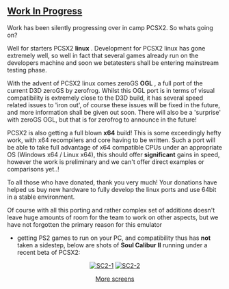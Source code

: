 <div class="single-article">

<div class="item-page clearfix">

## [Work In Progress](/152-work-in-progress.html)

<div style="text-align:center;">

</div>

Work has been silently progressing over in camp PCSX2. So whats going
on?  
  
Well for starters PCSX2 **linux** . Development for PCSX2 linux has gone
extremely well, so well in fact that several games already run on the
developers machine and soon we betatesters shall be entering mainstream
testing phase.  
  
With the advent of PCSX2 linux comes zeroGS **OGL** , a full port of the
current D3D zeroGS by zerofrog. Whilst this OGL port is in terms of
visual compatibility is extremely close to the D3D build, it has several
speed related issues to 'iron out', of course these issues will be fixed
in the future, and more information shall be given out soon. There will
also be a 'surprise' with zeroGS OGL, but that is for zerofrog to
announce in the future!  
  
PCSX2 is also getting a full blown **x64** build! This is some
exceedingly hefty work, with x64 recompilers and core having to be
written. Such a port will be able to take full advantage of x64
compatible CPUs under an appropriate OS (Windows x64 / Linux x64), this
should offer **significant** gains in speed, however the work is
preliminary and we can't offer direct examples or comparisons yet..!  
  
To all those who have donated, thank you very much! Your donations have
helped us buy new hardware to fully develop the linux ports and use
64bit in a stable environment.  
  
Of course with all this porting and rather complex set of additions
doesn't leave huge amounts of room for the team to work on other
aspects, but we have not forgotten the primary reason for this emulator
- getting PS2 games to run on your PC, and compatibility thus has
**not** taken a sidestep, below are shots of **Soul Calibur II** running
under a recent beta of PCSX2:

<div style="text-align: center;">

[![SC2-1](/images/stories/frontend/wip2007/scII_02t.jpg)](/images/stories/frontend/wip2007/scII_02.jpg)
[![SC2-2](/images/stories/frontend/wip2007/scII_12t.jpg)](/images/stories/frontend/wip2007/scII_12.jpg)  
  
[More screens](/images/stories/frontend/wip2007/wip_screens_news.rar)

</div>

</div>

</div>
